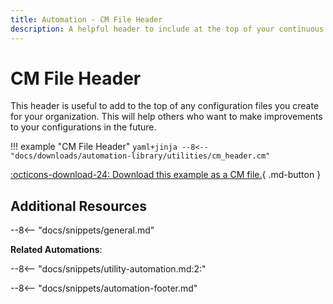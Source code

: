 ```yaml
---
title: Automation - CM File Header
description: A helpful header to include at the top of your continuous merge files.
---
```

# CM File Header

This header is useful to add to the top of any configuration files you create for your organization. This will help others who want to make improvements to your configurations in the future.

!!! example "CM File Header"
    ```yaml+jinja
    --8<-- "docs/downloads/automation-library/utilities/cm_header.cm"
    ```
    <div class="result" markdown>
      <span>
      [:octicons-download-24: Download this example as a CM file.](/downloads/automation-library/utilities/cm_header.cm){ .md-button }
      </span>
    </div>

## Additional Resources

--8<-- "docs/snippets/general.md"

**Related Automations**:

--8<-- "docs/snippets/utility-automation.md:2:"

--8<-- "docs/snippets/automation-footer.md"